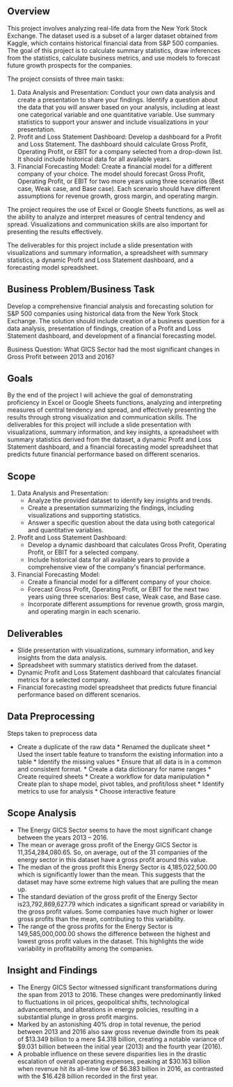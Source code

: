 ## Overview

This project involves analyzing real-life data from the New York Stock Exchange. The dataset used is a subset of a larger dataset obtained from Kaggle, which contains historical financial data from S&P 500 companies. The goal of this project is to calculate summary statistics, draw inferences from the statistics, calculate business metrics, and use models to forecast future growth prospects for the companies.

  

The project consists of three main tasks:

1. Data Analysis and Presentation: Conduct your own data analysis and create a presentation to share your findings. Identify a question about the data that you will answer based on your analysis, including at least one categorical variable and one quantitative variable. Use summary statistics to support your answer and include visualizations in your presentation.
2. Profit and Loss Statement Dashboard: Develop a dashboard for a Profit and Loss Statement. The dashboard should calculate Gross Profit, Operating Profit, or EBIT for a company selected from a drop-down list. It should include historical data for all available years.
3. Financial Forecasting Model: Create a financial model for a different company of your choice. The model should forecast Gross Profit, Operating Profit, or EBIT for two more years using three scenarios (Best case, Weak case, and Base case). Each scenario should have different assumptions for revenue growth, gross margin, and operating margin.

  
The project requires the use of Excel or Google Sheets functions, as well as the ability to analyze and interpret measures of central tendency and spread. Visualizations and communication skills are also important for presenting the results effectively.

  
The deliverables for this project include a slide presentation with visualizations and summary information, a spreadsheet with summary statistics, a dynamic Profit and Loss Statement dashboard, and a forecasting model spreadsheet.

  

## Business Problem/Business Task

  

Develop a comprehensive financial analysis and forecasting solution for S&P 500 companies using historical data from the New York Stock Exchange. The solution should include creation of a business question for a data analysis, presentation of findings, creation of a Profit and Loss Statement dashboard, and development of a financial forecasting model.

  

Business Question: What GICS Sector had the most significant changes in Gross Profit between 2013 and 2016?

##   

## Goals

By the end of the project I will achieve the goal of demonstrating proficiency in Excel or Google Sheets functions, analyzing and interpreting measures of central tendency and spread, and effectively presenting the results through strong visualization and communication skills. The deliverables for this project will include a slide presentation with visualizations, summary information, and key insights, a spreadsheet with summary statistics derived from the dataset, a dynamic Profit and Loss Statement dashboard, and a financial forecasting model spreadsheet that predicts future financial performance based on different scenarios.

## Scope

1. Data Analysis and Presentation:
    *   Analyze the provided dataset to identify key insights and trends.
    *   Create a presentation summarizing the findings, including visualizations and supporting statistics.
    *   Answer a specific question about the data using both categorical and quantitative variables.
2. Profit and Loss Statement Dashboard:
    *   Develop a dynamic dashboard that calculates Gross Profit, Operating Profit, or EBIT for a selected company.
    *   Include historical data for all available years to provide a comprehensive view of the company's financial performance.
3. Financial Forecasting Model:
    *   Create a financial model for a different company of your choice.
    *   Forecast Gross Profit, Operating Profit, or EBIT for the next two years using three scenarios: Best case, Weak case, and Base case.
    *   Incorporate different assumptions for revenue growth, gross margin, and operating margin in each scenario.

##   

## Deliverables

*   Slide presentation with visualizations, summary information, and key insights from the data analysis.
*   Spreadsheet with summary statistics derived from the dataset.
*   Dynamic Profit and Loss Statement dashboard that calculates financial metrics for a selected company.
*   Financial forecasting model spreadsheet that predicts future financial performance based on different scenarios.

## Data Preprocessing

Steps taken to preprocess data

  *   Create a duplicate of the raw data
    *   Renamed the duplicate sheet
    *   Used the insert table feature to transform the existing information into a table
    *   Identify the missing values
    *   Ensure that all data is in a common and consistent format.
    *   Create a data dictionary for name ranges
    *   Create required sheets
    *   Create a workflow for data manipulation
    *   Create plan to shape model, pivot tables, and profit/loss sheet
    *   Identify metrics to use for analysis
    *   Choose interactive feature

  

## Scope Analysis

*   The Energy GICS Sector seems to have the most significant change between the years 2013 – 2016.
*   The mean or average gross profit of the Energy GICS Sector is 11,354,284,080.65. So, on average, out of the 31 companies of the energy sector in this dataset have a gross profit around this value.
*   The median of the gross profit this Energy Sector is 4,185,022,500.00 which is significantly lower than the mean. This suggests that the dataset may have some extreme high values that are pulling the mean up.
*   The standard deviation of the gross profit of the Energy Sector is23,792,869,627.79 which indicates a significant spread or variability in the gross profit values. Some companies have much higher or lower gross profits than the mean, contributing to this variability.
*   The range of the gross profits for the Energy Sector is  149,585,000,000.00 shows the difference between the highest and lowest gross profit values in the dataset. This highlights the wide variability in profitability among the companies.

  

## Insight and Findings

*   The Energy GICS Sector witnessed significant transformations during the span from 2013 to 2016. These changes were predominantly linked to fluctuations in oil prices, geopolitical shifts, technological advancements, and alterations in energy policies, resulting in a substantial plunge in gross profit margins.
*   Marked by an astonishing 40% drop in total revenue, the period between 2013 and 2016 also saw gross revenue dwindle from its peak of $13.349 billion to a mere $4.318 billion, creating a notable variance of $9.031 billion between the initial year (2013) and the fourth year (2016).
*   A probable influence on these severe disparities lies in the drastic escalation of overall operating expenses, peaking at $30.163 billion when revenue hit its all-time low of $6.383 billion in 2016, as contrasted with the $16.428 billion recorded in the first year.
